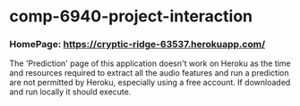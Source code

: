# comp-6940-project-interaction

### HomePage: https://cryptic-ridge-63537.herokuapp.com/
The 'Prediction' page of this application doesn't work on Heroku as the time and resources required to extract all the audio features and run a prediction are not permitted by Heroku, especially using a free account. If downloaded and run locally it should execute.
